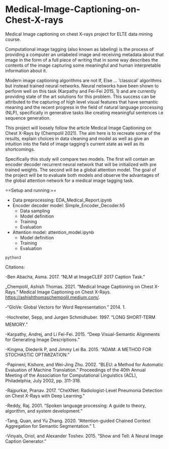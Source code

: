 # Medical-Image-Captioning-on-Chest-X-rays
Medical Image captioning on chest X-rays project for ELTE data mining course.

Computational image tagging (also known as labeling)  is the process of providing a computer an unlabeled image and receiving metadata about that image in the form of a full piece of writing that in some way describes the contents of the image capturing some meaningful and human interpretable information about it.

Modern image captioning algorithms are not If, Else ... ‘classical’ algorithms but instead trained neural networks. Neural networks have been shown to perform well on this task (Karpathy and Fei-Fei 2015, 1) and are currently providing state of the art solutions for this problem. This success can be attributed to the capturing of high level visual features that have semantic meaning and the recent progress in the field of natural language processing (NLP), specifically in generative tasks like creating meaningful sentences i.e sequence generation.

This project will loosely follow the article Medical Image Captioning on Chest X-Rays by (Chempolil 2021). The aim here is to recreate some of the results, explain choices in data cleaning and model as well as give an intuition into the field of image tagging's current state as well as its shortcomings. 

Specifically this study will compare two models. The first will contain an encoder decoder recurrent neural network that will be initialized with pre trained weights.  The second will be a global attention model. The goal of the project will be to evaluate  both models and observe the advantages of the global attention network for a medical image tagging task.

==Setup and running:==

  - Data preprocessing: EDA_Medical_Report.ipynb
  - Encoder decoder model: Simple_Encoder_Decoder.h5
    - Data sampling
    - Model definition
    - Training
    - Evaluation
  - Attention model: attention_model.ipynb
    - Model definition
    - Training
    - Evaluation
```
python3 
```

Citations:

-Ben Abacha, Asma. 2017. “NLM at ImageCLEF 2017 Caption Task.”

_Chempolil, Ashish Thomas. 2021. “Medical Image Captioning on Chest X-Rays.” Medical Image Captioning on Chest X-Rays. https://ashishthomaschempolil.medium.com/.

-“GloVe: Global Vectors for Word Representation.” 2014. 1.

-Hochreiter, Sepp, and Jurgen Schmidhuber. 1997. “LONG SHORT-TERM MEMORY.”

-Karpathy, Andrej, and Li Fei-Fei. 2015. “Deep Visual-Semantic Alignments for Generating Image Descriptions.”

-Kingma, Diederik P, and Jimmy Lei Ba. 2015. “ADAM: A METHOD FOR STOCHASTIC OPTIMIZATION.”

-Papineni, Kishore, and Wei-Jing Zhu. 2002. “BLEU: a Method for Automatic Evaluation of Machine Translation.” Proceedings of the 40th Annual Meeting of the Association for Computational Linguistics (ACL), Philadelphia, July 2002, pp. 311-318.

-Rajpurkar, Pranav. 2017. “CheXNet: Radiologist-Level Pneumonia Detection on Chest X-Rays with Deep Learning.”

-Reddy, Raj. 2001. “Spoken language processing: A guide to theory, algorithm, and system development.”

-Tang, Quan, and Yu Zhang. 2020. “Attention-guided Chained Context Aggregation for Semantic Segmentation.” 1.

-Vinyals, Oriol, and Alexander Toshev. 2015. “Show and Tell: A Neural Image Caption Generator.”
